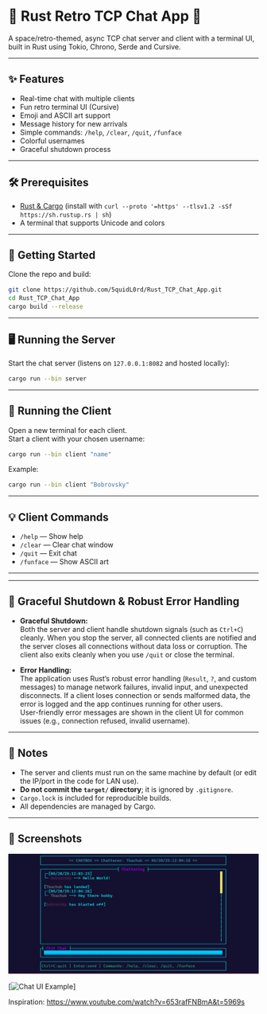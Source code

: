# 🚀 Rust Retro TCP Chat App 🚀 

A space/retro-themed, async TCP chat server and client with a terminal UI, built in Rust using Tokio, Chrono, Serde and Cursive.

---

## ✨ Features

- Real-time chat with multiple clients
- Fun retro terminal UI (Cursive)
- Emoji and ASCII art support
- Message history for new arrivals
- Simple commands: `/help`, `/clear`, `/quit`, `/funface`
- Colorful usernames
- Graceful shutdown process 

---

## 🛠️ Prerequisites

- [Rust & Cargo](https://rustup.rs/) (install with `curl --proto '=https' --tlsv1.2 -sSf https://sh.rustup.rs | sh`)
- A terminal that supports Unicode and colors

---

## 🚦 Getting Started

Clone the repo and build:

```bash
git clone https://github.com/5quidL0rd/Rust_TCP_Chat_App.git
cd Rust_TCP_Chat_App
cargo build --release
```

---

## 🖥️ Running the Server

Start the chat server (listens on `127.0.0.1:8082` and hosted locally):

```bash
cargo run --bin server
```

---

## 💬 Running the Client

Open a new terminal for each client.  
Start a client with your chosen username:

```bash
cargo run --bin client "name" 
```

Example:

```bash
cargo run --bin client "Bobrovsky"
```

---

## 💡 Client Commands

- `/help`    — Show help
- `/clear`   — Clear chat window
- `/quit`    — Exit chat
- `/funface` — Show ASCII art

---


---

## 🛑 Graceful Shutdown & Robust Error Handling

- **Graceful Shutdown:**  
  Both the server and client handle shutdown signals (such as `Ctrl+C`) cleanly. When you stop the server, all connected clients are notified and the server closes all connections without data loss or corruption. The client also exits cleanly when you use `/quit` or close the terminal.

- **Error Handling:**  
  The application uses Rust’s robust error handling (`Result`, `?`, and custom messages) to manage network failures, invalid input, and unexpected disconnects. If a client loses connection or sends malformed data, the error is logged and the app continues running for other users.  
  User-friendly error messages are shown in the client UI for common issues (e.g., connection refused, invalid username).

---

## 📝 Notes

- The server and clients must run on the same machine by default (or edit the IP/port in the code for LAN use).
- **Do not commit the `target/` directory**; it is ignored by `.gitignore`.
- `Cargo.lock` is included for reproducible builds.
- All dependencies are managed by Cargo.

---


## 🎨 Screenshots

![Chat UI Example](Screenshot%202025-05-28%20120507.png) 

[![Chat UI Example](Screenshot%202025-05-28%120244.png)]









Inspiration: https://www.youtube.com/watch?v=653rafFNBmA&t=5969s 
